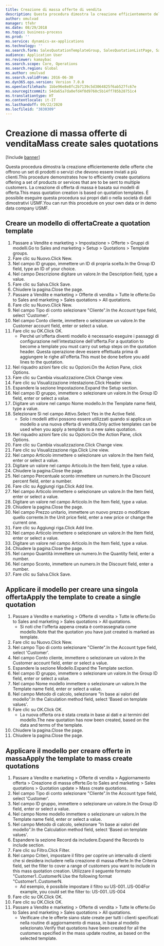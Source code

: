 ```yaml
---
title: Creazione di massa offerte di vendita
description: Questa procedura dimostra la creazione efficientemente delle offerte che offrono un set di prodotti o servizi che devono essere inviati a più clienti.
author: omulvad
manager: tfehr
ms.date: 08/29/2018
ms.topic: business-process
ms.prod: ''
ms.service: dynamics-ax-applications
ms.technology: ''
ms.search.form: SalesQuotationTemplateGroup, SalesQuotationListPage, SalesCreateQuotation, SalesQuotationTable, SysQueryForm, SalesQuickQuote
audience: Application User
ms.reviewer: kamaybac
ms.search.scope: Core, Operations
ms.search.region: Global
ms.author: omulvad
ms.search.validFrom: 2016-06-30
ms.dyn365.ops.version: Version 7.0.0
ms.openlocfilehash: 1bbe96e8e8fc2b7139c5d3064825f6ab527fc67e
ms.sourcegitcommit: 54da65a7da0efd4f0d9760c5b14ff785b28751c4
ms.translationtype: HT
ms.contentlocale: it-IT
ms.lasthandoff: 09/22/2020
ms.locfileid: "3830309"
---
```

# <a name="mass-create-sales-quotations"></a><span data-ttu-id="6c869-103">Creazione di massa offerte di vendita</span><span class="sxs-lookup"><span data-stu-id="6c869-103">Mass create sales quotations</span></span>

[!include [banner](../../includes/banner.md)]

<span data-ttu-id="6c869-104">Questa procedura dimostra la creazione efficientemente delle offerte che offrono un set di prodotti o servizi che devono essere inviati a più clienti.</span><span class="sxs-lookup"><span data-stu-id="6c869-104">This procedure demonstrates how to efficiently create quotations offering a set of products or services that are to be sent to multiple customers.</span></span> <span data-ttu-id="6c869-105">La creazione di offerta di massa è basata sui modelli di offerta.</span><span class="sxs-lookup"><span data-stu-id="6c869-105">This mass quotation creation is based on quotation templates.</span></span> <span data-ttu-id="6c869-106">È possibile eseguire questa procedura sui propri dati o nella società di dati dimostrativi USMF.</span><span class="sxs-lookup"><span data-stu-id="6c869-106">You can run this procedure on your own data or in demo data company USMF.</span></span>


## <a name="create-a-quotation-template"></a><span data-ttu-id="6c869-107">Creare un modello di offerta</span><span class="sxs-lookup"><span data-stu-id="6c869-107">Create a quotation template</span></span>
1. <span data-ttu-id="6c869-108">Passare a Vendite e marketing > Impostazione > Offerte > Gruppi di modelli.</span><span class="sxs-lookup"><span data-stu-id="6c869-108">Go to Sales and marketing > Setup > Quotations > Template groups.</span></span>
2. <span data-ttu-id="6c869-109">Fare clic su Nuovo.</span><span class="sxs-lookup"><span data-stu-id="6c869-109">Click New.</span></span>
3. <span data-ttu-id="6c869-110">Nel campo ID gruppo, immettere un ID di propria scelta.</span><span class="sxs-lookup"><span data-stu-id="6c869-110">In the Group ID field, type an ID of your choice.</span></span>
4. <span data-ttu-id="6c869-111">Nel campo Descrizione digitare un valore.</span><span class="sxs-lookup"><span data-stu-id="6c869-111">In the Description field, type a value.</span></span>
5. <span data-ttu-id="6c869-112">Fare clic su Salva.</span><span class="sxs-lookup"><span data-stu-id="6c869-112">Click Save.</span></span>
6. <span data-ttu-id="6c869-113">Chiudere la pagina.</span><span class="sxs-lookup"><span data-stu-id="6c869-113">Close the page.</span></span>
7. <span data-ttu-id="6c869-114">Passare a Vendite e marketing > Offerte di vendita > Tutte le offerte.</span><span class="sxs-lookup"><span data-stu-id="6c869-114">Go to Sales and marketing > Sales quotations > All quotations.</span></span>
8. <span data-ttu-id="6c869-115">Fare clic su Nuovo.</span><span class="sxs-lookup"><span data-stu-id="6c869-115">Click New.</span></span>
9. <span data-ttu-id="6c869-116">Nel campo Tipo di conto selezionare "Cliente".</span><span class="sxs-lookup"><span data-stu-id="6c869-116">In the Account type field, select 'Customer'.</span></span>
10. <span data-ttu-id="6c869-117">Nel campo Conto cliente, immettere o selezionare un valore.</span><span class="sxs-lookup"><span data-stu-id="6c869-117">In the Customer account field, enter or select a value.</span></span>
11. <span data-ttu-id="6c869-118">Fare clic su OK.</span><span class="sxs-lookup"><span data-stu-id="6c869-118">Click OK.</span></span>
    * <span data-ttu-id="6c869-119">Perché un'offerta diventi modello è necessario eseguire i passaggi di configurazione nell'intestazione dell'offerta.</span><span class="sxs-lookup"><span data-stu-id="6c869-119">For a quotation to become a template you must carry out  setup steps on the quotation header.</span></span> <span data-ttu-id="6c869-120">Questa operazione deve essere effettuata prima di aggiungere le righe all'offerta.</span><span class="sxs-lookup"><span data-stu-id="6c869-120">This must be done before you add lines to the quotation.</span></span>   
12. <span data-ttu-id="6c869-121">Nel riquadro azioni fare clic su Opzioni.</span><span class="sxs-lookup"><span data-stu-id="6c869-121">On the Action Pane, click Options.</span></span>
13. <span data-ttu-id="6c869-122">Fare clic su Cambia visualizzazione.</span><span class="sxs-lookup"><span data-stu-id="6c869-122">Click Change view.</span></span>
14. <span data-ttu-id="6c869-123">Fare clic su Visualizzazione intestazione.</span><span class="sxs-lookup"><span data-stu-id="6c869-123">Click Header view.</span></span>
15. <span data-ttu-id="6c869-124">Espandere la sezione Impostazione.</span><span class="sxs-lookup"><span data-stu-id="6c869-124">Expand the Setup section.</span></span>
16. <span data-ttu-id="6c869-125">Nel campo ID gruppo, immettere o selezionare un valore.</span><span class="sxs-lookup"><span data-stu-id="6c869-125">In the Group ID field, enter or select a value.</span></span>
17. <span data-ttu-id="6c869-126">Digitare un valore nel campo Nome modello.</span><span class="sxs-lookup"><span data-stu-id="6c869-126">In the Template name field, type a value.</span></span>
18. <span data-ttu-id="6c869-127">Selezionare Sì nel campo Attivo.</span><span class="sxs-lookup"><span data-stu-id="6c869-127">Select Yes in the Active field.</span></span>
    * <span data-ttu-id="6c869-128">Solo i modelli attivi possono essere utilizzati quando si applica un modello a una nuova offerta di vendita.</span><span class="sxs-lookup"><span data-stu-id="6c869-128">Only active templates can be used when you apply a template to a new sales quotation.</span></span>  
19. <span data-ttu-id="6c869-129">Nel riquadro azioni fare clic su Opzioni.</span><span class="sxs-lookup"><span data-stu-id="6c869-129">On the Action Pane, click Options.</span></span>
20. <span data-ttu-id="6c869-130">Fare clic su Cambia visualizzazione.</span><span class="sxs-lookup"><span data-stu-id="6c869-130">Click Change view.</span></span>
21. <span data-ttu-id="6c869-131">Fare clic su Visualizzazione riga.</span><span class="sxs-lookup"><span data-stu-id="6c869-131">Click Line view.</span></span>
22. <span data-ttu-id="6c869-132">Nel campo Articolo immettere o selezionare un valore.</span><span class="sxs-lookup"><span data-stu-id="6c869-132">In the Item field, enter or select a value.</span></span>
23. <span data-ttu-id="6c869-133">Digitare un valore nel campo Articolo.</span><span class="sxs-lookup"><span data-stu-id="6c869-133">In the Item field, type a value.</span></span>
24. <span data-ttu-id="6c869-134">Chiudere la pagina.</span><span class="sxs-lookup"><span data-stu-id="6c869-134">Close the page.</span></span>
25. <span data-ttu-id="6c869-135">Nel campo Percentuale sconto immettere un numero.</span><span class="sxs-lookup"><span data-stu-id="6c869-135">In the Discount percent field, enter a number.</span></span>
26. <span data-ttu-id="6c869-136">Fare clic su Aggiungi riga.</span><span class="sxs-lookup"><span data-stu-id="6c869-136">Click Add line.</span></span>
27. <span data-ttu-id="6c869-137">Nel campo Articolo immettere o selezionare un valore.</span><span class="sxs-lookup"><span data-stu-id="6c869-137">In the Item field, enter or select a value.</span></span>
28. <span data-ttu-id="6c869-138">Digitare un valore nel campo Articolo.</span><span class="sxs-lookup"><span data-stu-id="6c869-138">In the Item field, type a value.</span></span>
29. <span data-ttu-id="6c869-139">Chiudere la pagina.</span><span class="sxs-lookup"><span data-stu-id="6c869-139">Close the page.</span></span>
30. <span data-ttu-id="6c869-140">Nel campo Prezzo unitario, immettere un nuovo prezzo o modificare quello corrente.</span><span class="sxs-lookup"><span data-stu-id="6c869-140">In the Unit price field, enter a new price or change the current one.</span></span>
31. <span data-ttu-id="6c869-141">Fare clic su Aggiungi riga.</span><span class="sxs-lookup"><span data-stu-id="6c869-141">Click Add line.</span></span>
32. <span data-ttu-id="6c869-142">Nel campo Articolo immettere o selezionare un valore.</span><span class="sxs-lookup"><span data-stu-id="6c869-142">In the Item field, enter or select a value.</span></span>
33. <span data-ttu-id="6c869-143">Digitare un valore nel campo Articolo.</span><span class="sxs-lookup"><span data-stu-id="6c869-143">In the Item field, type a value.</span></span>
34. <span data-ttu-id="6c869-144">Chiudere la pagina.</span><span class="sxs-lookup"><span data-stu-id="6c869-144">Close the page.</span></span>
35. <span data-ttu-id="6c869-145">Nel campo Quantità immettere un numero.</span><span class="sxs-lookup"><span data-stu-id="6c869-145">In the Quantity field, enter a number.</span></span>
36. <span data-ttu-id="6c869-146">Nel campo Sconto, immettere un numero.</span><span class="sxs-lookup"><span data-stu-id="6c869-146">In the Discount field, enter a number.</span></span>
37. <span data-ttu-id="6c869-147">Fare clic su Salva.</span><span class="sxs-lookup"><span data-stu-id="6c869-147">Click Save.</span></span>

## <a name="apply-the-template-to-create-a-single-quotation"></a><span data-ttu-id="6c869-148">Applicare il modello per creare una singola offerta</span><span class="sxs-lookup"><span data-stu-id="6c869-148">Apply the template to create a single quotation</span></span>
1. <span data-ttu-id="6c869-149">Passare a Vendite e marketing > Offerte di vendita > Tutte le offerte.</span><span class="sxs-lookup"><span data-stu-id="6c869-149">Go to Sales and marketing > Sales quotations > All quotations.</span></span>
    * <span data-ttu-id="6c869-150">Si noti che l'offerta appena creata è contrassegnata come modello.</span><span class="sxs-lookup"><span data-stu-id="6c869-150">Note that the quotation you have just created is marked as template.</span></span>  
2. <span data-ttu-id="6c869-151">Fare clic su Nuovo.</span><span class="sxs-lookup"><span data-stu-id="6c869-151">Click New.</span></span>
3. <span data-ttu-id="6c869-152">Nel campo Tipo di conto selezionare "Cliente".</span><span class="sxs-lookup"><span data-stu-id="6c869-152">In the Account type field, select 'Customer'.</span></span>
4. <span data-ttu-id="6c869-153">Nel campo Conto cliente, immettere o selezionare un valore.</span><span class="sxs-lookup"><span data-stu-id="6c869-153">In the Customer account field, enter or select a value.</span></span>
5. <span data-ttu-id="6c869-154">Espandere la sezione Modello.</span><span class="sxs-lookup"><span data-stu-id="6c869-154">Expand the Template section.</span></span>
6. <span data-ttu-id="6c869-155">Nel campo ID gruppo, immettere o selezionare un valore.</span><span class="sxs-lookup"><span data-stu-id="6c869-155">In the Group ID field, enter or select a value.</span></span>
7. <span data-ttu-id="6c869-156">Nel campo Nome modello immettere o selezionare un valore.</span><span class="sxs-lookup"><span data-stu-id="6c869-156">In the Template name field, enter or select a value.</span></span>
8. <span data-ttu-id="6c869-157">Nel campo Metodo di calcolo, selezionare "In base ai valori del modello".</span><span class="sxs-lookup"><span data-stu-id="6c869-157">In the Calculation method field, select 'Based on template values'.</span></span>
9. <span data-ttu-id="6c869-158">Fare clic su OK.</span><span class="sxs-lookup"><span data-stu-id="6c869-158">Click OK.</span></span>
    * <span data-ttu-id="6c869-159">La nuova offerta ora è stata creata in base ai dati e ai termini del modello.</span><span class="sxs-lookup"><span data-stu-id="6c869-159">The new quotation has now been created, based on the data and terms of the template.</span></span>  
10. <span data-ttu-id="6c869-160">Chiudere la pagina.</span><span class="sxs-lookup"><span data-stu-id="6c869-160">Close the page.</span></span>
11. <span data-ttu-id="6c869-161">Chiudere la pagina.</span><span class="sxs-lookup"><span data-stu-id="6c869-161">Close the page.</span></span>

## <a name="apply-the-template-to-mass-create-quotations"></a><span data-ttu-id="6c869-162">Applicare il modello per creare offerte in massa</span><span class="sxs-lookup"><span data-stu-id="6c869-162">Apply the template to mass create quotations</span></span>
1. <span data-ttu-id="6c869-163">Passare a Vendite e marketing > Offerte di vendita > Aggiornamento offerta > Creazione di massa offerte.</span><span class="sxs-lookup"><span data-stu-id="6c869-163">Go to Sales and marketing > Sales quotations > Quotation update > Mass create quotations.</span></span>
2. <span data-ttu-id="6c869-164">Nel campo Tipo di conto selezionare "Cliente".</span><span class="sxs-lookup"><span data-stu-id="6c869-164">In the Account type field, select 'Customer'.</span></span>
3. <span data-ttu-id="6c869-165">Nel campo ID gruppo, immettere o selezionare un valore.</span><span class="sxs-lookup"><span data-stu-id="6c869-165">In the Group ID field, enter or select a value.</span></span>
4. <span data-ttu-id="6c869-166">Nel campo Nome modello immettere o selezionare un valore.</span><span class="sxs-lookup"><span data-stu-id="6c869-166">In the Template name field, enter or select a value.</span></span>
5. <span data-ttu-id="6c869-167">Nel campo Metodo di calcolo, selezionare "In base ai valori del modello".</span><span class="sxs-lookup"><span data-stu-id="6c869-167">In the Calculation method field, select 'Based on template values'.</span></span>
6. <span data-ttu-id="6c869-168">Espandere la sezione Record da includere.</span><span class="sxs-lookup"><span data-stu-id="6c869-168">Expand the Records to include section.</span></span>
7. <span data-ttu-id="6c869-169">Fare clic su Filtro.</span><span class="sxs-lookup"><span data-stu-id="6c869-169">Click Filter.</span></span>
8. <span data-ttu-id="6c869-170">Nel campo Criteri, impostare il filtro per coprire un intervallo di clienti che si desidera includere nella creazione di massa offerte.</span><span class="sxs-lookup"><span data-stu-id="6c869-170">In the Criteria field, set the filter to cover a range of customers you want to include in this mass quotation creation.</span></span> <span data-ttu-id="6c869-171">Utilizzare il seguente formato "Customer1..CustomerN.</span><span class="sxs-lookup"><span data-stu-id="6c869-171">Use the following format "Customer1..CustomerN.</span></span>
    * <span data-ttu-id="6c869-172">Ad esempio, è possibile impostare il filtro su US-001..US-004</span><span class="sxs-lookup"><span data-stu-id="6c869-172">For example, you could set the filter to: US-001..US-004</span></span>  
9. <span data-ttu-id="6c869-173">Fare clic su OK.</span><span class="sxs-lookup"><span data-stu-id="6c869-173">Click OK.</span></span>
10. <span data-ttu-id="6c869-174">Fare clic su OK.</span><span class="sxs-lookup"><span data-stu-id="6c869-174">Click OK.</span></span>
11. <span data-ttu-id="6c869-175">Passare a Vendite e marketing > Offerte di vendita > Tutte le offerte.</span><span class="sxs-lookup"><span data-stu-id="6c869-175">Go to Sales and marketing > Sales quotations > All quotations.</span></span>
    * <span data-ttu-id="6c869-176">Verificare che le offerte siano state create per tutti i clienti specificati nella routine di aggiornamento di massa, in base al modello selezionato.</span><span class="sxs-lookup"><span data-stu-id="6c869-176">Verify that quotations have been created for all the customers specified in the mass update routine, as based on the selected template.</span></span>  

